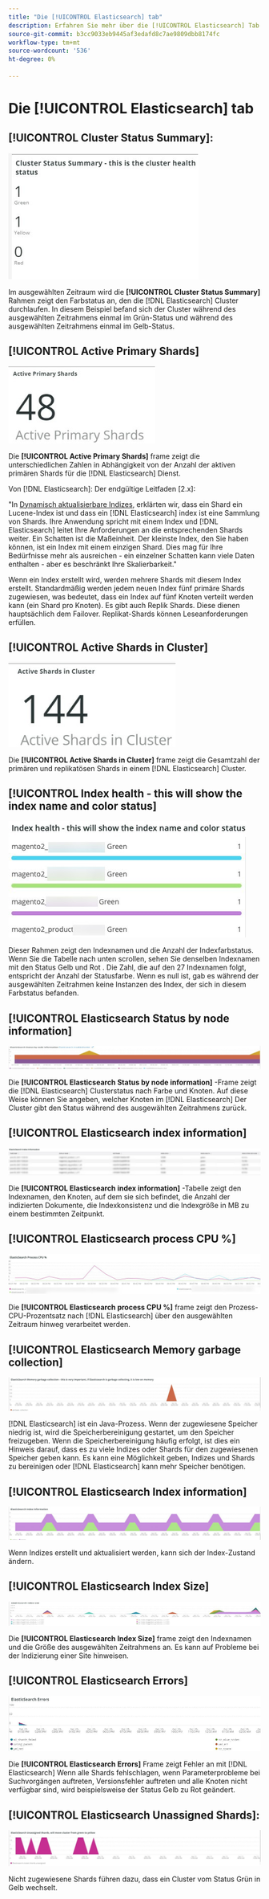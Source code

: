 ```yaml
---
title: "Die [!UICONTROL Elasticsearch] tab"
description: Erfahren Sie mehr über die [!UICONTROL Elasticsearch] Tab von [!DNL Observation for Adobe Commerce].
source-git-commit: b3cc9033eb9445af3edafd8c7ae9809dbb8174fc
workflow-type: tm+mt
source-wordcount: '536'
ht-degree: 0%

---
```



# Die [!UICONTROL Elasticsearch] tab

## [!UICONTROL Cluster Status Summary]:

![Cluster-Statuszusammenfassung](../../assets/tools/cluster-status-summary.jpg)

Im ausgewählten Zeitraum wird die **[!UICONTROL Cluster Status Summary]** Rahmen zeigt den Farbstatus an, den die [!DNL Elasticsearch] Cluster durchlaufen. In diesem Beispiel befand sich der Cluster während des ausgewählten Zeitrahmens einmal im Grün-Status und während des ausgewählten Zeitrahmens einmal im Gelb-Status.

## [!UICONTROL Active Primary Shards]

![Aktive Primäre Shards](../../assets/tools/active-primary-shards.jpg)

Die **[!UICONTROL Active Primary Shards]** frame zeigt die unterschiedlichen Zahlen in Abhängigkeit von der Anzahl der aktiven primären Shards für die [!DNL Elasticsearch] Dienst.

Von [!DNL Elasticsearch]: Der endgültige Leitfaden [2.x]:

&quot;In [Dynamisch aktualisierbare Indizes](https://www.elastic.co/guide/en/elasticsearch/guide/2.x/dynamic-indices.html), erklärten wir, dass ein Shard ein Lucene-Index ist und dass ein [!DNL Elasticsearch] index ist eine Sammlung von Shards. Ihre Anwendung spricht mit einem Index und [!DNL Elasticsearch] leitet Ihre Anforderungen an die entsprechenden Shards weiter. Ein Schatten ist die Maßeinheit. Der kleinste Index, den Sie haben können, ist ein Index mit einem einzigen Shard. Dies mag für Ihre Bedürfnisse mehr als ausreichen - ein einzelner Schatten kann viele Daten enthalten - aber es beschränkt Ihre Skalierbarkeit.&quot;

Wenn ein Index erstellt wird, werden mehrere Shards mit diesem Index erstellt. Standardmäßig werden jedem neuen Index fünf primäre Shards zugewiesen, was bedeutet, dass ein Index auf fünf Knoten verteilt werden kann (ein Shard pro Knoten). Es gibt auch Replik Shards. Diese dienen hauptsächlich dem Failover. Replikat-Shards können Leseanforderungen erfüllen.

## [!UICONTROL Active Shards in Cluster]

![Aktive Shards im Cluster](../../assets/tools/active-shards-in-cluster.jpg)

Die **[!UICONTROL Active Shards in Cluster]** frame zeigt die Gesamtzahl der primären und replikatösen Shards in einem [!DNL Elasticsearch] Cluster.

## [!UICONTROL Index health - this will show the index name and color status]

![Indexkonsistenz](../../assets/tools/index-health.jpg)

Dieser Rahmen zeigt den Indexnamen und die Anzahl der Indexfarbstatus. Wenn Sie die Tabelle nach unten scrollen, sehen Sie denselben Indexnamen mit den Status Gelb und Rot . Die Zahl, die auf den 27 Indexnamen folgt, entspricht der Anzahl der Statusfarbe. Wenn es null ist, gab es während der ausgewählten Zeitrahmen keine Instanzen des Index, der sich in diesem Farbstatus befanden.

## [!UICONTROL Elasticsearch Status by node information]

![Elasticsearch-Status](../../assets/tools/elasticsearch-status-by-node.jpg)

Die **[!UICONTROL Elasticsearch Status by node information]** -Frame zeigt die [!DNL Elasticsearch] Clusterstatus nach Farbe und Knoten. Auf diese Weise können Sie angeben, welcher Knoten im [!DNL Elasticsearch] Der Cluster gibt den Status während des ausgewählten Zeitrahmens zurück.

## [!UICONTROL Elasticsearch index information]

![Elasticsearch-Indexinformationen](../../assets/tools/elasticsearch-tab-elasticsearch-index-information-image-1.jpg)

Die **[!UICONTROL Elasticsearch index information]** -Tabelle zeigt den Indexnamen, den Knoten, auf dem sie sich befindet, die Anzahl der indizierten Dokumente, die Indexkonsistenz und die Indexgröße in MB zu einem bestimmten Zeitpunkt.

## [!UICONTROL Elasticsearch process CPU %]

![Elasticsearch Process CPU](../../assets/tools/elasticsearch-process-cpu.jpg)

Die **[!UICONTROL Elasticsearch process CPU %]** frame zeigt den Prozess-CPU-Prozentsatz nach [!DNL Elasticsearch] über den ausgewählten Zeitraum hinweg verarbeitet werden.

## [!UICONTROL Elasticsearch Memory garbage collection]

![Elasticsearch Memory Garbage](../../assets/tools/elasticsearch-memory-garbage.jpg)

[!DNL Elasticsearch] ist ein Java-Prozess. Wenn der zugewiesene Speicher niedrig ist, wird die Speicherbereinigung gestartet, um den Speicher freizugeben. Wenn die Speicherbereinigung häufig erfolgt, ist dies ein Hinweis darauf, dass es zu viele Indizes oder Shards für den zugewiesenen Speicher geben kann. Es kann eine Möglichkeit geben, Indizes und Shards zu bereinigen oder [!DNL Elasticsearch] kann mehr Speicher benötigen.

## [!UICONTROL Elasticsearch Index information]

![Elasticsearch-Indexinformationen](../../assets/tools/elasticsearch-index-information-2.jpg)

Wenn Indizes erstellt und aktualisiert werden, kann sich der Index-Zustand ändern.

## [!UICONTROL Elasticsearch Index Size]

![Indexgröße des Elasticsearchs](../../assets/tools/elasticsearch-index-size.jpg)

Die **[!UICONTROL Elasticsearch Index Size]** frame zeigt den Indexnamen und die Größe des ausgewählten Zeitrahmens an. Es kann auf Probleme bei der Indizierung einer Site hinweisen.

## [!UICONTROL Elasticsearch Errors]

![Elasticsearch-Fehler](../../assets/tools/elasticsearch-tab-elasticsearch-errors.jpg)

Die **[!UICONTROL Elasticsearch Errors]** Frame zeigt Fehler an mit [!DNL Elasticsearch] Wenn alle Shards fehlschlagen, wenn Parameterprobleme bei Suchvorgängen auftreten, Versionsfehler auftreten und alle Knoten nicht verfügbar sind, wird beispielsweise der Status Gelb zu Rot geändert.

## [!UICONTROL Elasticsearch Unassigned Shards]:

![Nicht zugewiesenes Elasticsearch](../../assets/tools/elasticsearch-unassigned-shards.jpg)

Nicht zugewiesene Shards führen dazu, dass ein Cluster vom Status Grün in Gelb wechselt.
